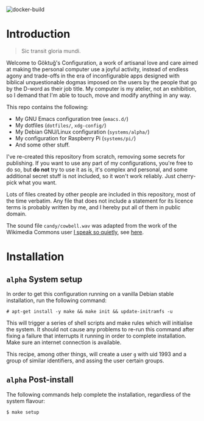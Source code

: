 ![docker-build](https://github.com/cadadr/configuration/workflows/docker-build/badge.svg)

Introduction
============

> Sic transit gloria mundi.

Welcome to Göktuğ's Configuration, a work of artisanal love and care
aimed at making the personal computer use a joyful activity, instead of
endless agony and trade-offs in the era of inconfigurable apps designed
with biblical unquestionable dogmas imposed on the users by the people
that go by the D-word as their job title. My computer is my atelier, not
an exhibition, so I demand that I'm able to touch, move and modify
anything in any way.

This repo contains the following:

-   My GNU Emacs configuration tree (`emacs.d/`)
-   My dotfiles (`dotfiles/`, `xdg-config/`)
-   My Debian GNU/Linux configuration (`systems/alpha/`)
-   My configuration for Raspberry Pi (`systems/pi/`)
-   And some other stuff.

I've re-created this repository from scratch, removing some secrets for
publishing. If you want to use any part of my configurations, you're
free to do so, but **do not** try to use it as is, it's complex and
personal, and some additional secret stuff is not included, so it won't
work reliably. Just cherry-pick what you want.

Lots of files created by other people are included in this repository,
most of the time verbatim. Any file that does not include a statement
for its licence terms is probably written by me, and I hereby put all of
them in public domain.

The sound file `candy/cowbell.wav` was adapted from the work of the
Wikimedia Commons user [I speak so
quietly](https://commons.wikimedia.org/w/index.php?title=User:I_speak_so_quietly),
see [here](https://commons.wikimedia.org/wiki/File:808,_cowbell.OGG).

Installation
============

`alpha` System setup
--------------------

In order to get this configuration running on a vanilla Debian stable
installation, run the following command:

```
# apt-get install -y make && make init && update-initramfs -u
```

This will trigger a series of shell scripts and make rules which will
initialise the system. It should not cause any problems to re-run this
command after fixing a failure that interrupts it running in order to
complete installation. Make sure an internet connection is available.

This recipe, among other things, will create a user `g` with uid 1993
and a group of similar identifiers, and assing the user certain groups.

`alpha` Post-install
--------------------

The following commands help complete the installation, regardless of the
system flavour:


```
$ make setup
```

